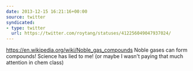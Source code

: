 ```yaml
---
date: 2013-12-15 16:21:16+00:00
source: twitter
syndicated:
- type: twitter
  url: https://twitter.com/roytang/statuses/412256049047937024/
---
```


https://en.wikipedia.org/wiki/Noble_gas_compounds Noble gases can form compounds! Science has lied to me! (or maybe I wasn't paying that much attention in chem class)